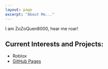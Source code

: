 ```yaml
---
layout: page
excerpt: "About Me..."
---
```


I am ZoZoQuen8000, hear me roar!

## Current Interests and Projects:

- Roblox
- [GitHub Pages](http://zozoqueen8000.github.io)

